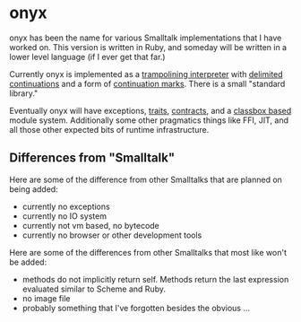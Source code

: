

# onyx #

onyx has been the name for various Smalltalk implementations that I have
worked on.  This version is written in Ruby, and someday will be written
in a lower level language (if I ever get that far.)

Currently onyx is implemented as a [trampolining interpreter][tramp]
with [delimited continuations][delim] and a form of [continuation
marks][cmarks].  There is a small "standard library."

Eventually onyx will have exceptions, [traits][traits],
[contracts][contracts], and a [classbox based][cbox] module system.
Additionally some other pragmatics things like FFI, JIT, and all those
other expected bits of runtime infrastructure.

## Differences from "Smalltalk" ##

Here are some of the difference from other Smalltalks that are planned
on being added:

- currently no exceptions
- currently no IO system 
- currently not vm based, no bytecode
- currently no browser or other development tools


Here are some of the differences from other Smalltalks that most like
won't be added:

- methods do not implicitly return self.  Methods return the last
  expression evaluated similar to Scheme and Ruby.
- no image file
- probably something that I've forgotten besides the obvious ...


[tramp]:     http://www.cs.indiana.edu/hyplan/sganz/publications/icfp99/paper.pdf
[delim]:     http://www.ccs.neu.edu/racket/pubs/icfp07-fyff.pdf
[cmarks]:    http://www.ccs.neu.edu/racket/pubs/dissertation-clements.pdf
[contracts]: http://www.ccs.neu.edu/racket/pubs/thesis-robby.pdf
[traits]:    http://scg.unibe.ch/archive/papers/Scha03aTraits.pdf
[cbox]:      http://scg.unibe.ch/archive/papers/Berg03aClassboxes.pdf

